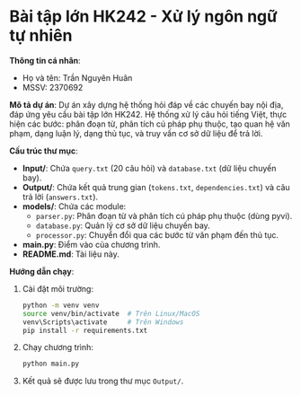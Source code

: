 # Bài tập lớn HK242 - Xử lý ngôn ngữ tự nhiên

**Thông tin cá nhân**:
- Họ và tên: Trần Nguyên Huân
- MSSV: 2370692

**Mô tả dự án**:
Dự án xây dựng hệ thống hỏi đáp về các chuyến bay nội địa, đáp ứng yêu cầu bài tập lớn HK242. Hệ thống xử lý câu hỏi tiếng Việt, thực hiện các bước: phân đoạn từ, phân tích cú pháp phụ thuộc, tạo quan hệ văn phạm, dạng luận lý, dạng thủ tục, và truy vấn cơ sở dữ liệu để trả lời.

**Cấu trúc thư mục**:
- **Input/**: Chứa `query.txt` (20 câu hỏi) và `database.txt` (dữ liệu chuyến bay).
- **Output/**: Chứa kết quả trung gian (`tokens.txt`, `dependencies.txt`) và câu trả lời (`answers.txt`).
- **models/**: Chứa các module:
  - `parser.py`: Phân đoạn từ và phân tích cú pháp phụ thuộc (dùng pyvi).
  - `database.py`: Quản lý cơ sở dữ liệu chuyến bay.
  - `processor.py`: Chuyển đổi qua các bước từ văn phạm đến thủ tục.
- **main.py**: Điểm vào của chương trình.
- **README.md**: Tài liệu này.

**Hướng dẫn chạy**:
1. Cài đặt môi trường:
   ```bash
   python -m venv venv
   source venv/bin/activate  # Trên Linux/MacOS
   venv\Scripts\activate     # Trên Windows
   pip install -r requirements.txt
   ```
2. Chạy chương trình:
   ```bash
   python main.py
   ```
3. Kết quả sẽ được lưu trong thư mục `Output/`.